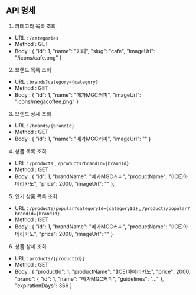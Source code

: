 ## API 명세

1. 카테고리 목록 조회
- URL : `/categories`
- Method : GET
- Body :
  {
  "id": 1,
  "name": "카페",
  "slug": "cafe",
  "imageUrl": "/icons/cafe.png"
  }
2. 브랜드 목록 조회
- URL : `brands?category={category}`
- Method : GET
- Body :
  {
  "id": 1,
  "name": "메가MGC커피",
  "imageUrl": "icons/megacoffee.png"
  }
3. 브랜드 상세 조회
- URL : `/brands/{brandId}`
- Method : GET
- Body :
  {
  "id": 1,
  "name": "메가MGC커피",
  "imageUrl": ""
  }
4. 상품 목록 조회
- URL : `/products` , `/products?brandId={brandId}`
- Method : GET
- Body :
  {
  "id": 1,
  "brandName": "메가MGC커피",
  "productName": "(ICE)아메리카노",
  "price": 2000,
  "imageUrl": ""
  },
5. 인기 상품 목록 조회
- URL : `/products/popular?categoryId={categoryId}` ,
        `/products/popular?brandId={brandId}`
- Method : GET
- Body :
  {
  "id": 1,
  "brandName": "메가MGC커피",
  "productName": "(ICE)아메리카노",
  "price": 2000,
  "imageUrl": ""
  }
6. 상품 상세 조회
- URL : `products/{productId}}`
- Method : GET
- Body :
  {
  "productId": 1,
  "productName": "(ICE)아메리카노",
  "price": 2000,
  "brand": {
  "id": 1,
  "name": "메가MGC커피",
  "guidelines": "..."
  },
  "expirationDays": 366
  }